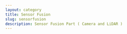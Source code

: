 ```yaml
---
layout: category
title: Sensor Fusion
slug: sensorfusion
description: Sensor Fusion Part ( Camera and LiDAR )
---
```

